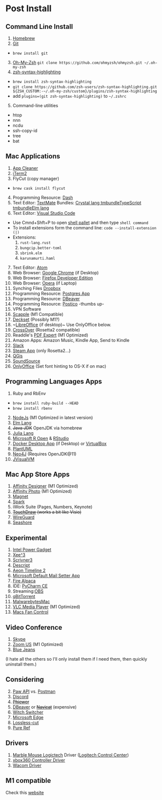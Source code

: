 # Post Install

## Command Line Install

1. [Homebrew](https://brew.sh)
2. [Git](https://en.wikipedia.org/wiki/Git)
 - `brew install git`
3. [Oh-My-Zsh](https://github.com/robbyrussell/oh-my-zsh) `git clone https://github.com/ohmyzsh/ohmyzsh.git ~/.oh-my-zsh`
4. [zsh-syntax-highlighting](https://github.com/zsh-users/zsh-syntax-highlighting/blob/master/INSTALL.md) 
 - `brew install zsh-syntax-highlighting`
 - `git clone https://github.com/zsh-users/zsh-syntax-highlighting.git ${ZSH_CUSTOM:-~/.oh-my-zsh/custom}/plugins/zsh-syntax-highlighting`
 - add `plugins=(git zsh-syntax-highlighting)` to `~/.zshrc`
5. Command-line utilities
 - htop
 - nnn
 - ncdu
 - ssh-copy-id
 - tree
 - bat
 
## Mac Applications 

1. [App Cleaner](https://freemacsoft.net/appcleaner/)
2. [iTerm2](https://iterm2.com)
3. FlyCut (copy manager) 
 - `brew cask install flycut`
4. Programming Resource: [Dash](https://kapeli.com/dash)
5. Text Editor: [TextMate](https://macromates.com/download) Bundles: [Crystal lang tmbundle](https://github.com/crystal-lang-tools/Crystal.tmbundle)[TypeScript tmbundle](https://github.com/stanger/TypeScript-TextMate)[Elm lang](https://github.com/siame/Elm.tmBundle)
6. Text Editor: [Visual Studio Code](https://code.visualstudio.com/Download)
  - Use Cmnd+Shft+P to open [shell pallet](https://code.visualstudio.com/docs/setup/mac) and then type `shell command`
  - To install extensions form the command line: `code --install-extension (|)` 
  - Extensions:
    1. `rust-lang.rust`
    2. `bungcip.better-toml`
    3. `sbrink.elm`
    4. `karunamurti.haml`
7. Text Editor: [Atom](https://atom.io)
8. Web Browser: [Google Chrome](https://www.google.com/chrome/) (if Desktop)
9. Web Browser: [Firefox Developer Edition](https://www.mozilla.org/en-US/firefox/developer/)
10. Web Browser: [Opera](https://www.opera.com) (if Laptop)
11. Synching Files [Dropbox](https://www.dropbox.com/install)
12. Programming Resource: [Postgres App](https://postgresapp.com/downloads.html)
13. Programming Resource: [DBeaver](https://dbeaver.io/download/)
14. Programming Resource: [Postico](https://eggerapps.at/postico/) -thumbs up-
15. VPN Software
16. [Scapple](https://www.literatureandlatte.com/scapple/download) (M1 Compatible)
17. [Deckset](https://www.deckset.com) (Possibly M1?)
18. ~[LibreOffice](https://www.libreoffice.org) (if desktop)~ Use OnlyOffice below.
19. [CrossOver](https://www.codeweavers.com) (Rosetta2 compatible)
20. Readdle's [PDF Expert](https://pdfexpert.com) (M1 Optimized)
21. Amazon Apps: Amazon Music, Kindle App, Send to Kindle
22. [Slack](https://slack.com/downloads/osx)
23. [Steam App](https://store.steampowered.com/about/) (only Rosetta2...)
24. [QGis](https://qgis.org/en/site/forusers/download.html)
25. [SoundSource](https://www.rogueamoeba.com/soundsource/)
26. [OnlyOffice](https://www.onlyoffice.com/en/desktop.aspx) (Set font hinting to OS-X if on mac)


## Programming Languages Apps

1. Ruby and RbEnv
 - `brew install ruby-build --HEAD`
 - `brew install rbenv` 
2. [NodeJs]() (M1 Optimized in latest version)
2. [Elm Lang](https://elm-lang.org)
3. ~~Java JDK~~ OpenJDK via homebrew
3. [Julia Lang](https://julialang.org/downloads/)
4. [Microsoft R Open](https://mran.microsoft.com/open) & [RStudio](https://www.rstudio.com/products/rstudio/download/)
5. [Docker Desktop App](https://www.docker.com/products/docker-desktop) (if Desktop) or [VirtualBox](https://www.virtualbox.org/)
6. [PlantUML](http://plantuml.com)
7. [Neo4J](https://neo4j.com/download-center/#community) (Requires OpenJDK@11)
8. [JVisualVM](https://visualvm.github.io/download.html)

## Mac App Store Apps

1. [Affinity Designer](https://affinity.serif.com/en-gb/designer/) (M1 Optimized)
2. [Affinity Photo](https://affinity.serif.com/en-gb/photo/) (M1 Optimized)
3. [Magnet](https://magnet.crowdcafe.com/)
4. [Spark](https://sparkmailapp.com/)
6. iWork Suite (Pages, Numbers, Keynote) 
5. ~~[TouchDraw](https://apps.apple.com/us/app/touchdraw/id548887176?mt=12) (works a bit like Visio)~~
7. [WireGuard](https://apps.apple.com/us/app/wireguard/id1451685025?mt=12)
8. [Seashore](https://apps.apple.com/us/app/seashore/id1448648921?mt=12)

## Experimental 

1. [Intel Power Gadget](https://software.intel.com/en-us/articles/intel-power-gadget-20)
2. [Xee^3](https://theunarchiver.com/xee)
3. [Scrivner3](https://www.literatureandlatte.com/scrivener/overview)
4. [Descript](https://www.descript.com)
5. [Aeon Timeline 2](https://www.aeontimeline.com)
7. [Microsoft Default Mail Setter App](https://support.microsoft.com/en-us/help/4483875/outlook-for-mac-support-utilities)
8. [Fire Alpaca](https://firealpaca.com/)
9. IDE: [PyCharm CE](https://www.jetbrains.com/pycharm/)
10. Streaming:[OBS](https://obsproject.com/)
11. [qBitTorrent](https://www.qbittorrent.org/)
12. [MalwarebytesMac](https://www.malwarebytes.com/mac/)
13. [VLC Media Player](https://www.videolan.org/vlc/) (M1 Optimized)
14. [Macs Fan Control](https://crystalidea.com/macs-fan-control/download)

## Video Conference

1. [Skype](https://www.skype.com/en/get-skype/)
2. [Zoom US](https://zoom.us) (M1 Optimized)
3. [Blue Jeans](https://www.bluejeans.com/downloads)

(I hate all the others so I'll only install them if I need them, then quickly uninstall them.)

## Considering 
2. [Paw API](https://paw.cloud/) vs. [Postman](https://www.postman.com/)
3. [Discord](https://discordapp.com/download)
4. ~~[Phiewer](https://phiewer.com)~~
5. [DBeaver](https://dbeaver.io/) or ~~[Navicat](https://customer.navicat.com/)~~ (expensive)
6. [Witch Switcher](https://manytricks.com/witch/)
7. [Microsoft Edge](https://www.microsoft.com/en-us/edge/) 
8. [Lossless-cut](https://github.com/mifi/lossless-cut)
9. [Pure Ref](https://www.pureref.com/)

## Drivers
1. [Marble Mouse Logictech](https://www.logitech.com/en-us/product/trackman-marble-business) Driver ([Logitech Control Center](https://support.logi.com/hc/en-us/articles/360025297833))
2. [xbox360 Controller Driver](https://github.com/360Controller/360Controller/releases)
3. [Wacom Driver](https://www.wacom.com/en-us/support/product-support/drivers)

## M1 compatible
Check this [website](https://isapplesiliconready.com/for/m1)

